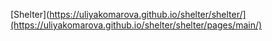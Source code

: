 [Shelter](https://uliyakomarova.github.io/shelter/shelter/](https://uliyakomarova.github.io/shelter/shelter/pages/main/)
